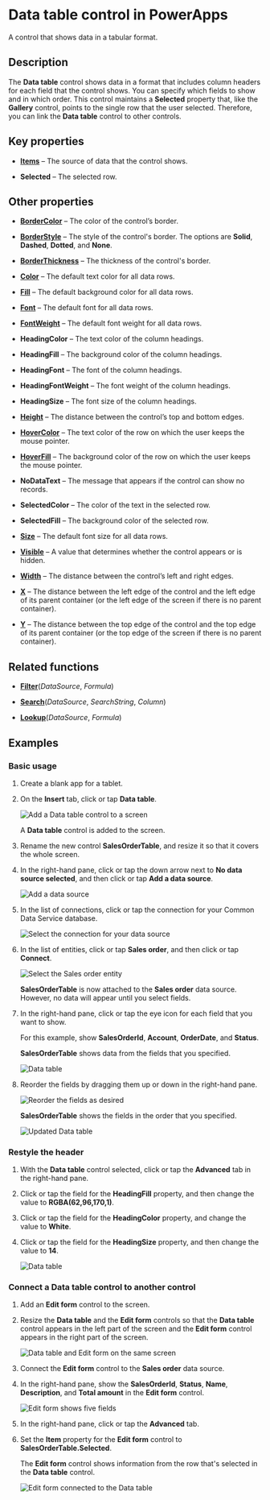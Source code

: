 <properties
	pageTitle="Data table control: reference | Microsoft PowerApps"
	description="Information, including properties and examples, about the Data table control"
	services="powerapps"
	documentationCenter="na"
	authors="jasongre"
	manager="kfend"
	editor=""
	tags=""/>

<tags
   ms.service="powerapps"
   ms.devlang="na"
   ms.topic="article"
   ms.tgt_pltfrm="na"
   ms.workload="na"
   ms.date="05/05/2017"
   ms.author="kfend"/>

# Data table control in PowerApps #
A control that shows data in a tabular format.

## Description ##
The **Data table** control shows data in a format that includes column headers for each field that the control shows. You can specify which fields to show and in which order. This control maintains a **Selected** property that, like the **Gallery** control, points to the single row that the user selected. Therefore, you can link the **Data table** control to other controls.

## Key properties ##
+ [**Items**](properties-core.md) – The source of data that the control shows.

+ **Selected** – The selected row.

## Other properties
+ [**BorderColor**](properties-color-border.md) – The color of the control’s border.

+ [**BorderStyle**](properties-color-border.md) – The style of the control's border. The options are **Solid**, **Dashed**, **Dotted**, and **None**.

+ [**BorderThickness**](properties-color-border.md) – The thickness of the control's border.

+ [**Color**](properties-color-border.md) – The default text color for all data rows.

+ [**Fill**](properties-color-border.md) – The default background color for all data rows.

+ [**Font**](properties-text.md) – The default font for all data rows.

+ [**FontWeight**](properties-text.md) – The default font weight for all data rows.

+ **HeadingColor** – The text color of the column headings.

+ **HeadingFill** – The background color of the column headings.

+ **HeadingFont** – The font of the column headings.

+ **HeadingFontWeight** – The font weight of the column headings.

+ **HeadingSize** – The font size of the column headings.

+ [**Height**](properties-size-location.md) – The distance between the control’s top and bottom edges.

+ [**HoverColor**](properties-color-border.md) – The text color of the row on which the user keeps the mouse pointer.

+ [**HoverFill**](properties-color-border.md) – The background color of the row on which the user keeps the mouse pointer.

+ **NoDataText** – The message that appears if the control can show no records.

+ **SelectedColor** – The color of the text in the selected row.

+ **SelectedFill** – The background color of the selected row.

+ [**Size**](properties-text.md) – The default font size for all data rows.

+ [**Visible**](properties-core.md) – A value that determines whether the control appears or is hidden.

+ [**Width**](properties-size-location.md) – The distance between the control’s left and right edges.

+ [**X**](properties-size-location.md) – The distance between the left edge of the control and the left edge of its parent container (or the left edge of the screen if there is no parent container).

+ [**Y**](properties-size-location.md) – The distance between the top edge of the control and the top edge of its parent container (or the top edge of the screen if there is no parent container).

## Related functions

+ [**Filter**](function-filter-lookup.md)(*DataSource*, *Formula*)

+ [**Search**](function-filter-lookup.md)(*DataSource*, *SearchString*, *Column*)

+ [**Lookup**](function-filter-lookup.md)(*DataSource*, *Formula*)

## Examples
### Basic usage
1. Create a blank app for a tablet.

2. On the **Insert** tab, click or tap **Data table**.

   ![Add a Data table control to a screen](./media/control-data-table/insert-data-table.png)

   A **Data table** control is added to the screen.

3. Rename the new control **SalesOrderTable**, and resize it so that it covers the whole screen.

4. In the right-hand pane, click or tap the down arrow next to **No data source selected**, and then click or tap **Add a data source**.

   ![Add a data source](./media/control-data-table/add-data-to-data-table.png)

5. In the list of connections, click or tap the connection for your Common Data Service database.

   ![Select the connection for your data source](./media/control-data-table/choose-cds-data-table.png)

6. In the list of entities, click or tap **Sales order**, and then click or tap **Connect**.

   ![Select the **Sales order** entity](./media/control-data-table/choose-so-data-table.png)

   **SalesOrderTable** is now attached to the **Sales order** data source. However, no data will appear until you select fields.

7. In the right-hand pane, click or tap the eye icon for each field that you want to show.

	For this example, show **SalesOrderId**, **Account**, **OrderDate**, and **Status**.

   **SalesOrderTable** shows data from the fields that you specified.

   ![Data table](./media/control-data-table/pre-order-data-table.png)

8. Reorder the fields by dragging them up or down in the right-hand pane.

   ![Reorder the fields as desired](./media/control-data-table/field-reorder-data-table.png)

   **SalesOrderTable** shows the fields in the order that you specified.

   ![Updated Data table](./media/control-data-table/post-order-data-table.png)

### Restyle the header ###
1. With the **Data table** control selected, click or tap the **Advanced** tab in the right-hand pane.

2. Click or tap the field for the **HeadingFill** property, and then change the value to **RGBA(62,96,170,1)**.

3. Click or tap the field for the **HeadingColor** property, and change the value to **White**.

4. Click or tap the field for the **HeadingSize** property, and then change the value to **14**.

   ![Data table](./media/control-data-table/restyled-data-table.png)

### Connect a **Data table** control to another control
1. Add an **Edit form** control to the screen.

2. Resize the **Data table** and the **Edit form** controls so that the **Data table** control appears in the left part of the screen and the **Edit form** control appears in the right part of the screen.

   ![Data table and **Edit** form on the same screen](./media/control-data-table/data-table-empty-form.png)

3. Connect the **Edit form** control to the **Sales order** data source.

4. In the right-hand pane, show the **SalesOrderId**, **Status**, **Name**, **Description**, and **Total amount** in the **Edit form** control.

   ![**Edit** form shows five fields](./media/control-data-table/data-table-disconnected-form.png)

3. In the right-hand pane, click or tap the **Advanced** tab.

4. Set the **Item** property for the **Edit form** control to **SalesOrderTable.Selected**.

	The **Edit form** control shows information from the row that's selected in the **Data table** control.

   ![**Edit** form connected to the Data table](./media/control-data-table/connected-form-data-table.png)
